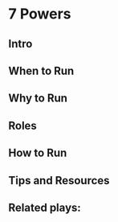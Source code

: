 # 7 Powers

## Intro


## When to Run


## Why to Run


## Roles


## How to Run



## Tips and Resources



## Related plays:
